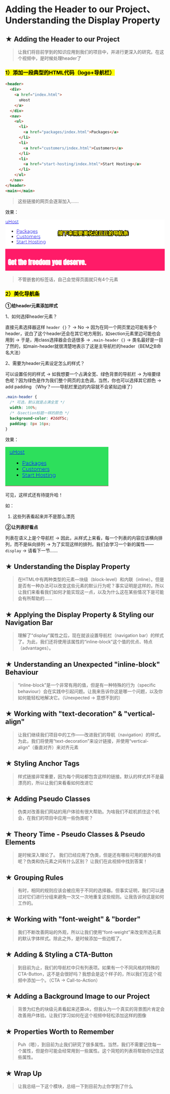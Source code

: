 # Adding the Header to our Project、Understanding the Display Property 

## ★ Adding the Header to our Project

> 让我们将目前学到的知识应用到我们的项目中，并进行更深入的研究。在这个视频中，是时候处理header了

### <mark>1）添加一段典型的HTML代码（logo+导航栏）</mark>

``` html
<header>
  <div>
    <a href="index.html">
      uHost
    </a>
  </div>
  <nav>
    <ul>
      <li>
        <a href="packages/index.html">Packages</a>
      </li>
      <li>
        <a href="customers/index.html">Customers</a>
      </li>
      <li>
        <a href="start-hosting/index.html">Start Hosting</a>
      </li>
    </ul>
  </nav>
</header>
<main></main>
```

> 这些链接的网页会逐渐加入……

效果：

![无CSS的导航条](assets/img/2020-02-12-23-53-05.png)

> 不管嵌套的标签话，自己会觉得页面就只有4个元素

### <mark>2）美化导航条</mark>

**①给header元素添加样式**

1、如何选择header元素？

直接元素选择器这样 `header {}`？ -> No -> 因为在同一个网页里边可能有多个header，说白了这个header还会在其它地方用到，如section元素里边可能也会用到 -> 于是，用class选择器会合适很多 -> `.main-header {}` -> 类名最好是一目了然的，如main-header就很清楚地表示了这是主导航栏的header（BEM之B命名大法）

2、需要为header元素设定怎么的样式？

可以设置任何的样式 -> 如我想要一个占满全宽、绿色背景的导航栏 -> 为啥要绿色呢？因为绿色是作为我们整个网页的主色调，当然，你也可以选择其它颜色 -> add padding （Why？——导航栏里边的内容就不会紧贴边缘了）

``` css
.main-header {
  /* 可选，默认就是占满全宽 */
  width: 100%;
  /* 与section标题一样的颜色 */
  background-color: #2ddf5c;  
  padding: 8px 16px;
}
```

效果：

![简单的样式](assets/img/2020-02-13-00-33-23.png)

可见，这样式还有待提升哈！

如：

1. 这些列表看起来并不是那么漂亮

**②让列表好看点**

列表在语义上是个导航栏 -> 因此，从样式上来看，每一个列表的内容应该横向排列，而不是纵向排列 -> 为了实现这样的排列，我们会学习一个新的属性——`display` -> 请看下一节……

## ★ Understanding the Display Property 

> 在HTML中有两种类型的元素—块级（block-level）和内联（inline）。但是是否有一种办法可以改变这些元素的默认行为呢？事实证明是这样的，所以让我们来看看我们如何才能实现这一点，以及为什么这在某些情况下是可能会有所帮助的……

## ★ Applying the Display Property & Styling our Navigation Bar

> 理解了“display”属性之后，现在就该设置导航栏（navigation bar）的样式了。为此，我们还将使用该属性的“inline-block”这个值的优点、特点（advantages）。

## ★ Understanding an Unexpected "inline-block" Behaviour

> “inline-block”是一个非常有用的值，但是有一种特殊的行为（specific behaviour）会在实践中引起问题。让我来告诉你这是哪一个问题，以及你如何能轻松地解决它。（Unexpected -> 意想不到的）

## ★ Working with "text-decoration" & "vertical-align"

> 让我们继续我们项目中的工作——改进我们的导航（navigation）的样式。为此，我们将使用“text-decoration”来设计链接，并使用“vertical-align”（垂直对齐）来对齐元素

## ★ Styling Anchor Tags 

> 样式链接非常重要，因为每个网站都包含这样的链接。默认的样式并不是最漂亮的，所以让我们来看看如何改进它

## ★ Adding Pseudo Classes 

> 伪类对改善我们网站的用户体验有很大帮助。为啥我们不趁机抓住这个机会，在我们的项目中应用一些伪类呢？

## ★ Theory Time - Pseudo Classes & Pseudo Elements

> 是时候深入理论了。 我们已经应用了伪类，但是还有哪些可用的额外的值呢？伪类和伪元素之间有什么区别？ 让我们在此视频中找到答案！

## ★ Grouping Rules

> 有时，相同的规则应该会被应用于不同的选择器。但事实证明，我们可以通过对它们进行分组来避免一次又一次地重复这些规则。让我告诉你这是如何工作的。

## ★ Working with "font-weight" & "border"

> 我们不断改善网站的外观，所以让我们使用“font-weight”来改变所选元素的默认字体样式。除此之外，是时候添加一些边框了。

## ★ Adding & Styling a CTA-Button

> 到目前为止，我们的导航栏中只有列表项。如果有一个不同风格的特殊的CTA-Button，这不是会很好吗？我想会是这个样子的，所以我们在这个视频中添加一个。（CTA -> Call-to-Action）

## ★ Adding a Background Image to our Project

> 背景为红色的块级元素看起来还算ok，但我认为一个真实的背景图片肯定会改善用户体验。让我们学习如何在这个视频中轻松添加这样的图像

## ★ Properties Worth to Remember

> Puh（嗯），到目前为止我们研究了很多属性。当然，我们不需要记住每一个属性，但是你可能会经常用到一些属性。这个简短的列表将帮助你记住这些属性。

## ★ Wrap Up

> 让我总结一下这个模块，总结一下到目前为止你学到了什么

